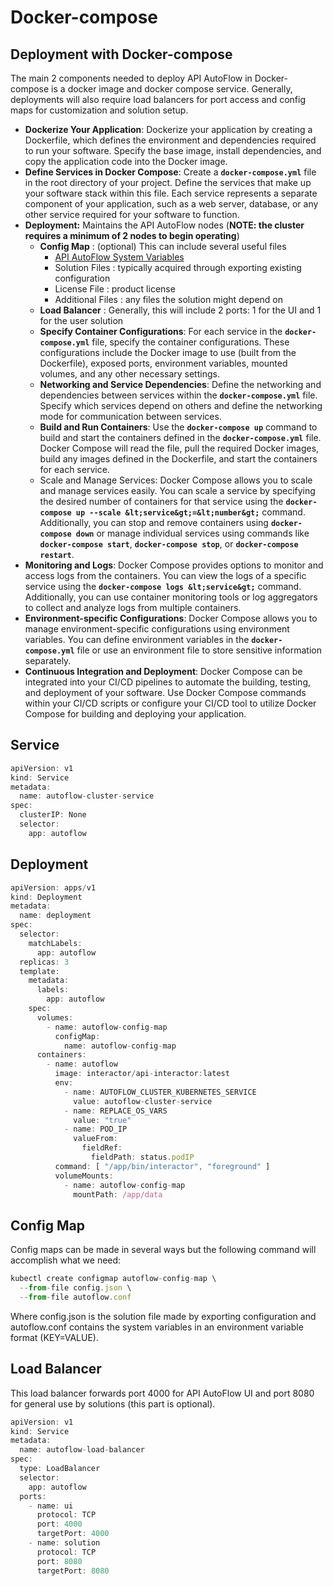 # Docker-compose

## Deployment with Docker-compose

The main 2 components needed to deploy API AutoFlow in Docker-compose is a docker image and docker compose service. Generally, deployments will also require load balancers for port access and config maps for customization and solution setup.

- **Dockerize Your Application**: Dockerize your application by creating a Dockerfile, which defines the environment and dependencies required to run your software. Specify the base image, install dependencies, and copy the application code into the Docker image.
- **Define Services in Docker Compose**: Create a **`docker-compose.yml`** file in the root directory of your project. Define the services that make up your software stack within this file. Each service represents a separate component of your application, such as a web server, database, or any other service required for your software to function.
- **Deployment:** Maintains the API AutoFlow nodes (**NOTE: the cluster requires a minimum of 2 nodes to begin operating**)
    - **Config Map** : (optional) This can include several useful files
         - [API AutoFlow System Variables](../../advanced-guide/system-variable)
        - Solution Files : typically acquired through exporting existing configuration
        - License File : product license
        - Additional Files : any files the solution might depend on
    - **Load Balancer** : Generally, this will include 2 ports: 1 for the UI and 1 for the user solution
    - **Specify Container Configurations**: For each service in the **`docker-compose.yml`** file, specify the container configurations. These configurations include the Docker image to use (built from the Dockerfile), exposed ports, environment variables, mounted volumes, and any other necessary settings.
    - **Networking and Service Dependencies**: Define the networking and dependencies between services within the **`docker-compose.yml`** file. Specify which services depend on others and define the networking mode for communication between services.
    - **Build and Run Containers**: Use the **`docker-compose up`** command to build and start the containers defined in the **`docker-compose.yml`** file. Docker Compose will read the file, pull the required Docker images, build any images defined in the Dockerfile, and start the containers for each service.
    - Scale and Manage Services: Docker Compose allows you to scale and manage services easily. You can scale a service by specifying the desired number of containers for that service using the **`docker-compose up --scale &lt;service&gt;=&lt;number&gt;`** command. Additionally, you can stop and remove containers using **`docker-compose down`** or manage individual services using commands like **`docker-compose start`**, **`docker-compose stop`**, or **`docker-compose restart`**.
- **Monitoring and Logs**: Docker Compose provides options to monitor and access logs from the containers. You can view the logs of a specific service using the **`docker-compose logs &lt;service&gt;`** command. Additionally, you can use container monitoring tools or log aggregators to collect and analyze logs from multiple containers.
- **Environment-specific Configurations**: Docker Compose allows you to manage environment-specific configurations using environment variables. You can define environment variables in the **`docker-compose.yml`** file or use an environment file to store sensitive information separately.
- **Continuous Integration and Deployment**: Docker Compose can be integrated into your CI/CD pipelines to automate the building, testing, and deployment of your software. Use Docker Compose commands within your CI/CD scripts or configure your CI/CD tool to utilize Docker Compose for building and deploying your application.

## Service

```jsx
apiVersion: v1
kind: Service
metadata:
  name: autoflow-cluster-service
spec:
  clusterIP: None
  selector:
    app: autoflow
```

## Deployment

```jsx
apiVersion: apps/v1
kind: Deployment
metadata:
  name: deployment
spec:
  selector:
    matchLabels:
      app: autoflow
  replicas: 3
  template:
    metadata:
      labels:
        app: autoflow
    spec:
      volumes:
        - name: autoflow-config-map
          configMap:
            name: autoflow-config-map
      containers:
        - name: autoflow
          image: interactor/api-interactor:latest
          env:
            - name: AUTOFLOW_CLUSTER_KUBERNETES_SERVICE
              value: autoflow-cluster-service
            - name: REPLACE_OS_VARS
              value: "true"
            - name: POD_IP
              valueFrom:
                fieldRef:
                  fieldPath: status.podIP
          command: [ "/app/bin/interactor", "foreground" ]
          volumeMounts:
            - name: autoflow-config-map
              mountPath: /app/data
```

## Config Map

Config maps can be made in several ways but the following command will accomplish what we need:

```jsx
kubectl create configmap autoflow-config-map \
  --from-file config.json \
  --from-file autoflow.conf
```

Where config.json is the solution file made by exporting configuration and autoflow.conf contains the system variables in an environment variable format (KEY=VALUE).

## Load Balancer

This load balancer forwards port 4000 for API AutoFlow UI and port 8080 for general use by solutions (this part is optional).

```jsx
apiVersion: v1
kind: Service
metadata:
  name: autoflow-load-balancer
spec:
  type: LoadBalancer
  selector:
    app: autoflow
  ports:
    - name: ui
      protocol: TCP
      port: 4000
      targetPort: 4000
    - name: solution
      protocol: TCP
      port: 8080
      targetPort: 8080
```